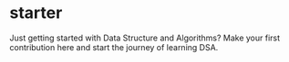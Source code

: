 # starter
Just getting started with Data Structure and Algorithms? Make your first contribution here and start the journey of learning DSA.
